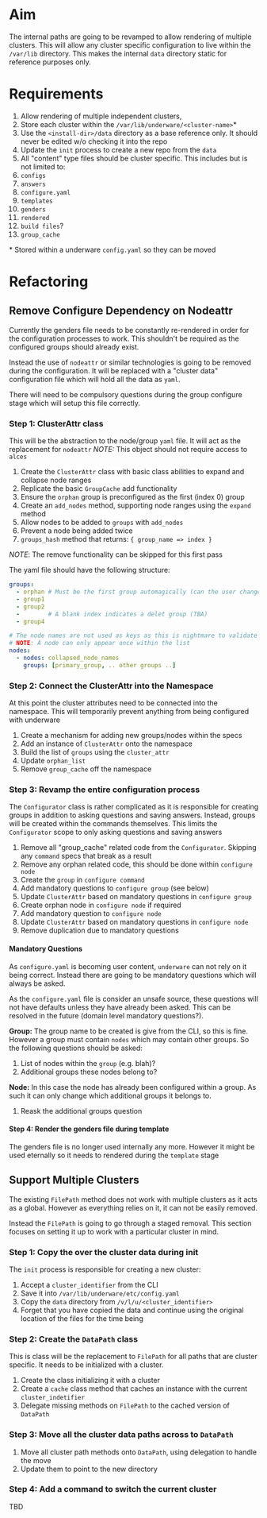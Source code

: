 # Aim

The internal paths are going to be revamped to allow rendering of multiple
clusters. This will allow any cluster specific configuration to live within
the `/var/lib` directory. This makes the internal `data` directory static
for reference purposes only.

# Requirements

1. Allow rendering of multiple independent clusters,
2. Store each cluster within the `/var/lib/underware/<cluster-name>`\*
3. Use the `<install-dir>/data` directory as a base reference only. It should
   never be edited w/o checking it into the repo
4. Update the `init` process to create a new repo from the `data`
5. All "content" type files should be cluster specific. This includes but is
   not limited to:
  1. `configs`
  2. `answers`
  3. `configure.yaml`
  4. `templates`
  5. `genders`
  6. `rendered`
  7. `build files`?
  8. `group_cache`

\* Stored within a underware `config.yaml` so they can be moved

# Refactoring

## Remove Configure Dependency on Nodeattr

Currently the genders file needs to be constantly re-rendered in order for the
configuration processes to work. This shouldn't be required as the configured
groups should already exist.

Instead the use of `nodeattr` or similar technologies is going to be removed
during the configuration. It will be replaced with a "cluster data"
configuration file which will hold all the data as `yaml`.

There will need to be compulsory questions during the group configure stage
which will setup this file correctly.

### Step 1: ClusterAttr class

This will be the abstraction to the node/group `yaml` file. It will act as the
replacement for `nodeattr`
*NOTE:* This object should not require access to `alces`

1. Create the `ClusterAttr` class with basic class abilities to expand and
   collapse node ranges
2. Replicate the basic `GroupCache` add functionality
3. Ensure the `orphan` group is preconfigured as the first (index 0) group
4. Create an `add_nodes` method, supporting node ranges using the `expand`
   method
5. Allow nodes to be added to `groups` with `add_nodes`
6. Prevent a node being added twice
7. `groups_hash` method that returns: `{ group_name => index }`

*NOTE*: The remove functionality can be skipped for this first pass

The yaml file should have the following structure:

```YAML
groups:
  - orphan # Must be the first group automagically (can the user change this?)
  - group1
  - group2
  -        # A blank index indicates a delet group (TBA)
  - group4

# The node names are not used as keys as this is nightmare to validate
# NOTE: A node can only appear once within the list
nodes:
  - nodes: collapsed_node_names
    groups: [primary_group, .. other groups ..]
```

### Step 2: Connect the ClusterAttr into the Namespace

At this point the cluster attributes need to be connected into the namespace.
This will temporarily prevent anything from being configured with underware

1. Create a mechanism for adding new groups/nodes within the specs
2. Add an instance of `ClusterAttr` onto the namespace
3. Build the list of `groups` using the `cluster_attr`
4. Update `orphan_list`
5. Remove `group_cache` off the namespace

### Step 3: Revamp the entire configuration process

The `Configurator` class is rather complicated as it is responsible for
creating groups in addition to asking questions and saving answers. Instead,
groups will be created within the commands themselves. This limits the
`Configurator` scope to only asking questions and saving answers

1. Remove all "group_cache" related code from the `Configurator`. Skipping
   any `command` specs that break as a result
2. Remove any orphan related code, this should be done within `configure node`
3. Create the `group` in `configure command`
4. Add mandatory questions to `configure group` (see below)
5. Update `ClusterAttr` based on mandatory questions in `configure group`
6. Create orphan node in `configure node` if required
5. Add mandatory question to `configure node`
6. Update `ClusterAttr` based on mandatory questions in `configure node`
5. Remove duplication due to mandatory questions

#### Mandatory Questions

As `configure.yaml` is becoming user content, `underware` can not rely on it
being correct. Instead there are going to be mandatory questions which will
always be asked.

As the `configure.yaml` file is consider an unsafe source, these questions will
not have defaults unless they have already been asked. This can be resolved in
the future (domain level mandatory questions?).

**Group:**
The group name to be created is give from the CLI, so this is fine. However
a group must contain `nodes` which may contain other groups. So the following
questions should be asked:

1. List of nodes within the `group` (e.g. blah)?
2. Additional groups these nodes belong to?

**Node:**
In this case the node has already been configured within a group. As such it
can only change which additional groups it belongs to.

1. Reask the additional groups question

#### Step 4: Render the genders file during template

The genders file is no longer used internally any more. However it might be used
eternally so it needs to rendered during the `template` stage

## Support Multiple Clusters

The existing `FilePath` method does not work with multiple clusters as it acts
as a global. However as everything relies on it, it can not be easily removed.

Instead the `FilePath` is going to go through a staged removal. This section
focuses on setting it up to work with a particular cluster in mind.

### Step 1: Copy the over the cluster data during init

The `init` process is responsible for creating a new cluster:

1. Accept a `cluster_identifier` from the CLI
2. Save it into `/var/lib/underware/etc/config.yaml`
3. Copy the `data` directory from `/v/l/u/<cluster_identifier>`
4. Forget that you have copied the data and continue using the original location
   of the files for the time being

### Step 2: Create the `DataPath` class

This is class will be the replacement to `FilePath` for all paths that are
cluster specific. It needs to be initialized with a cluster.

1. Create the class initializing it with a cluster
2. Create a `cache` class method that caches an instance with the current
   `cluster_indetifier`
3. Delegate missing methods on `FilePath` to the cached version of `DataPath`

### Step 3: Move all the cluster data paths across to `DataPath`

1. Move all cluster path methods onto `DataPath`, using delegation to handle
   the move
2. Update them to point to the new directory

### Step 4: Add a command to switch the current cluster

TBD

